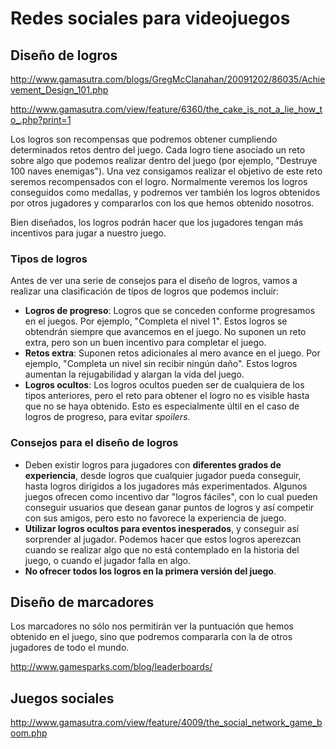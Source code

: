 # Redes sociales para videojuegos

## Diseño de logros

http://www.gamasutra.com/blogs/GregMcClanahan/20091202/86035/Achievement_Design_101.php

http://www.gamasutra.com/view/feature/6360/the_cake_is_not_a_lie_how_to_.php?print=1

Los logros son recompensas que podremos obtener cumpliendo determinados retos dentro del juego. Cada logro tiene asociado un reto sobre algo que podemos realizar dentro del juego (por ejemplo, "Destruye 100 naves enemigas"). Una vez consigamos realizar el objetivo de este reto seremos recompensados con el logro. Normalmente veremos los logros conseguidos como medallas, y podremos ver también los logros obtenidos por otros jugadores y compararlos con los que hemos obtenido nosotros.

Bien diseñados, los logros podrán hacer que los jugadores tengan más incentivos para jugar a nuestro juego. 

### Tipos de logros

Antes de ver una serie de consejos para el diseño de logros, vamos a realizar una clasificación de tipos de logros que podemos incluir:

* **Logros de progreso**: Logros que se conceden conforme progresamos en el juegos. Por ejemplo, "Completa el nivel 1". Estos logros se obtendrán siempre que avancemos en el juego. No suponen un reto extra, pero son un buen incentivo para completar el juego.
* **Retos extra**: Suponen retos adicionales al mero avance en el juego. Por ejemplo, "Completa un nivel sin recibir ningún daño". Estos logros aumentan la rejugabilidad y alargan la vida del juego. 
* **Logros ocultos**: Los logros ocultos pueden ser de cualquiera de los tipos anteriores, pero el reto para obtener el logro no es visible hasta que no se haya obtenido. Esto es especialmente últil en el caso de logros de progreso, para evitar _spoilers_.  


### Consejos para el diseño de logros


* Deben existir logros para jugadores con **diferentes grados de experiencia**, desde logros que cualquier jugador pueda conseguir, hasta logros dirigidos a los jugadores más experimentados. Algunos juegos ofrecen como incentivo dar "logros fáciles", con lo cual pueden conseguir usuarios que desean ganar puntos de logros y así competir con sus amigos, pero esto no favorece la experiencia de juego.
* **Utilizar logros ocultos para eventos inesperados**, y conseguir así sorprender al jugador. Podemos hacer que estos logros aperezcan cuando se realizar algo que no está contemplado en la historia del juego, o cuando el jugador falla en algo.
* **No ofrecer todos los logros en la primera versión del juego**. 



## Diseño de marcadores

Los marcadores no sólo nos permitirán ver la puntuación que hemos obtenido en el juego, sino que podremos compararla con la de otros jugadores de todo el mundo. 

http://www.gamesparks.com/blog/leaderboards/

## Juegos sociales

http://www.gamasutra.com/view/feature/4009/the_social_network_game_boom.php